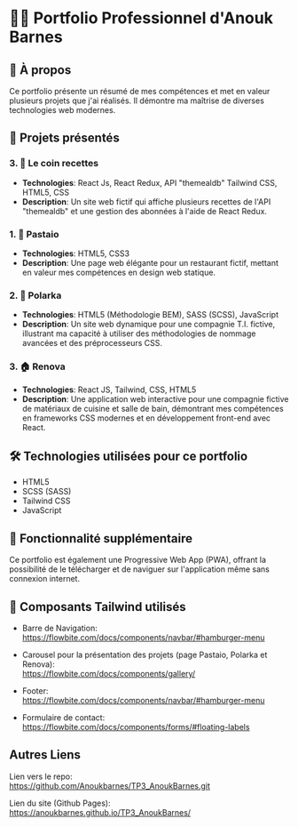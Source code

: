 # :woman_technologist: Portfolio Professionnel d'Anouk Barnes

## :star2: À propos
Ce portfolio présente un résumé de mes compétences et met en valeur plusieurs projets que j'ai réalisés. Il démontre ma maîtrise de diverses technologies web modernes.

## :rocket: Projets présentés

### 3. :memo: Le coin recettes
- **Technologies**: React Js, React Redux, API "themealdb" Tailwind CSS, HTML5, CSS
- **Description**: Un site web fictif qui affiche plusieurs recettes de l'API "themealdb" et une gestion des abonnées à l'aide de React Redux. 

### 1. 🍝 Pastaio
- **Technologies**: HTML5, CSS3
- **Description**: Une page web élégante pour un restaurant fictif, mettant en valeur mes compétences en design web statique.

### 2. 💼 Polarka
- **Technologies**: HTML5 (Méthodologie BEM), SASS (SCSS), JavaScript
- **Description**: Un site web dynamique pour une compagnie T.I. fictive, illustrant ma capacité à utiliser des méthodologies de nommage avancées et des préprocesseurs CSS.

### 3. 🏠 Renova
- **Technologies**: React JS, Tailwind, CSS, HTML5
- **Description**: Une application web interactive pour une compagnie fictive de matériaux de cuisine et salle de bain, démontrant mes compétences en frameworks CSS modernes et en développement front-end avec React.

## :hammer_and_wrench: Technologies utilisées pour ce portfolio
- HTML5
- SCSS (SASS)
- Tailwind CSS
- JavaScript

## :iphone: Fonctionnalité supplémentaire
Ce portfolio est également une Progressive Web App (PWA), offrant la possibilité de le télécharger et de naviguer sur l'application même sans connexion internet.


## :ocean: Composants Tailwind utilisés

- Barre de Navigation:
    <br>
    https://flowbite.com/docs/components/navbar/#hamburger-menu

- Carousel pour la présentation des projets (page Pastaio, Polarka et Renova):
    <br>
  https://flowbite.com/docs/components/gallery/

- Footer:
  <br>
  https://flowbite.com/docs/components/navbar/#hamburger-menu

- Formulaire de contact: 
  <br>
  https://flowbite.com/docs/components/forms/#floating-labels

## Autres Liens
Lien vers le repo:
<br>
https://github.com/Anoukbarnes/TP3_AnoukBarnes.git

Lien du site (Github Pages):
<br>
https://anoukbarnes.github.io/TP3_AnoukBarnes/